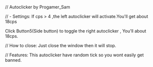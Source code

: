 // Autoclicker by Progamer_Sam

// - Settings:
If cps > 4 ,the left autoclicker will activate.You'll get about 18cps

Click Button5(Side button) to toggle the right autoclicker , You'll about 18cps.

// How to close:
Just close the window then it will stop.

// Features:
This autoclicker have random tick so you wont easily get banned.